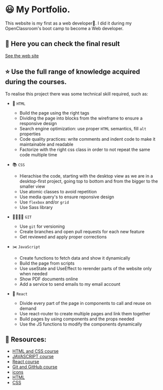 # 😃 My Portfolio.

This website is my first as a web developer👏. I did it during my OpenClassroom's boot camp to become a Web developer.

## 👀 Here you can check the final result

[See the web site](https://slimani-nabil.netlify.app/)

## ⭐️ Use the full range of knowledge acquired during the courses.

To realise this project there was some technical skill required, such as:

- 🎯 `HTML`
  - Build the page using the right tags
  - Dividing the page into blocks from the wireframe to ensure a responsive design
  - Search engine optimization: use proper `HTML` semantics, fill `alt` properties
  - Code quality practices: write comments and indent code to make it maintainable and readable
  - Factorize with the right css class in order to not repeat the same code multiple time
- 📚 `CSS`

  - Hierachise the code, starting with the desktop view as we are in a desktop-first project, going top to bottom and from the bigger to the smaller view
  - Use atomic classes to avoid repetition
  - Use media query's to ensure reponsive design
  - Use `flexbox` and/or `grid`
  - Use Sass library

- 👨‍👩‍👧‍👧 `GIT`
  - Use `git` for versioning
  - Create branches and open pull requests for each new feature
  - Get reviewed and apply proper corrections
- ✂️ `JavaScript`

  - Create functions to fetch data and show it dynamically
  - Build the page from scripts
  - Use useState and UseEffect to rerender parts of the website only when needed
  - Show PDF documents online
  - Add a service to send emails to my email account

- 🔨 `React`
  - Divide every part of the page in components to call and reuse on demand
  - Use react-router to create multiple pages and link them together
  - Build pages by using components and the props needed
  - Use the JS functions to modify the components dynamically

## 📓 Resources:

- [HTML and CSS course](https://openclassrooms.com/fr/courses/1603881-creez-votre-site-web-avec-html5-et-css3)
- [JAVASCRIPT course](https://openclassrooms.com/fr/courses/7696886-apprenez-a-programmer-avec-javascript)
- [React course](https://openclassrooms.com/fr/courses/7150606-creez-une-application-react-complete/7254735-transformez-votre-application-en-single-page-application-avec-react-router)
- [Git and GitHub course](https://openclassrooms.com/fr/courses/7162856-gerez-du-code-avec-git-et-github)
- [icons](https://fontawesome.com/docs/web/setup/get-started)
- [HTML](https://developer.mozilla.org/en-US/docs/Web/HTML)
- [CSS](https://developer.mozilla.org/en-US/docs/Web/CSS)
